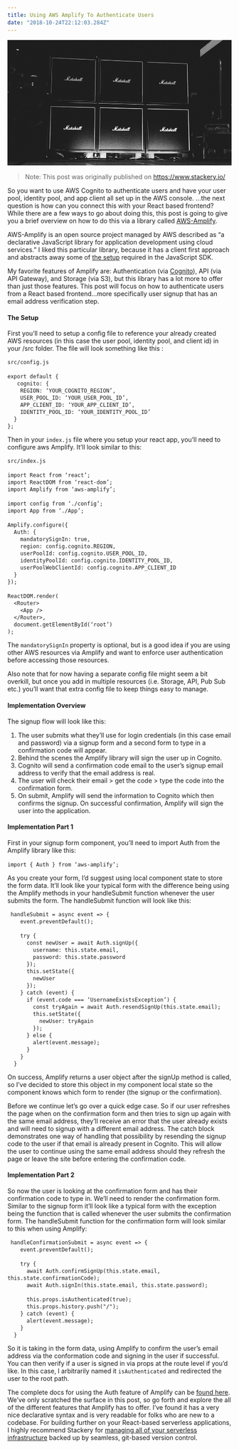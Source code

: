 ```yaml
---
title: Using AWS Amplify To Authenticate Users
date: "2018-10-24T22:12:03.284Z"
---
```


![Amplify](./amplify.jpg)

>Note: This post was originally published on https://www.stackery.io/

So you want to use AWS Cognito to authenticate users and have your user pool, identity pool, and app client all set up in the AWS console. ...the next question is how can you connect this with your React based frontend? While there are a few ways to go about doing this, this post is going to give you a brief overview on how to do this via a library called <a href="https://aws-amplify.github.io/" target="_blank" rel="noopener noreferrer">AWS-Amplify</a>.

AWS-Amplify is an open source project managed by AWS described as “a declarative JavaScript library for application development using cloud services.” I liked this particular library, because it has a client first approach and abstracts away some of <a href="https://docs.aws.amazon.com/cognito/latest/developerguide/using-amazon-cognito-user-identity-pools-javascript-examples.html" target="_blank" rel="noopener noreferrer">the setup</a> required in the JavaScript SDK.

My favorite features of Amplify are: Authentication (via <a href="https://aws.amazon.com/cognito/" target="_blank" rel="noopener noreferrer">Cognito</a>), API (via API Gateway), and Storage (via S3), but this library has a lot more to offer than just those features. This post will focus on how to authenticate users from a React based frontend...more specifically user signup that has an email address verification step.

#### The Setup

First you’ll need to setup a config file to reference your already created AWS resources (in this case the user pool, identity pool, and client id) in your /src folder. The file will look something like this :

```
src/config.js

export default {
   cognito: {
    REGION: ‘YOUR_COGNITO_REGION’,
    USER_POOL_ID: ‘YOUR_USER_POOL_ID’,
    APP_CLIENT_ID: ‘YOUR_APP_CLIENT_ID’,
    IDENTITY_POOL_ID: ‘YOUR_IDENTITY_POOL_ID’
  }
};
```

Then in your `index.js` file where you setup your react app, you’ll need to configure aws Amplify. It’ll look similar to this:

```
src/index.js

import React from ‘react’;
import ReactDOM from ‘react-dom’;
import Amplify from ‘aws-amplify’;

import config from ‘./config’;
import App from ‘./App’;

Amplify.configure({
  Auth: {
    mandatorySignIn: true,
    region: config.cognito.REGION,
    userPoolId: config.cognito.USER_POOL_ID,
    identityPoolId: config.cognito.IDENTITY_POOL_ID,
    userPoolWebClientId: config.cognito.APP_CLIENT_ID
  }
});

ReactDOM.render(
  <Router>
    <App />
  </Router>,
  document.getElementById(‘root’)
);
```

The `mandatorySignIn` property is optional, but is a good idea if you are using other AWS resources via Amplify and want to enforce user authentication before accessing those resources.

Also note that for now having a separate config file might seem a bit overkill, but once you add in multiple resources (i.e. Storage, API, Pub Sub etc.)  you’ll want that extra config file to keep things easy to manage.

#### Implementation Overview

The signup flow will look like this:
1. The user submits what they’ll use for login credentials (in this case email and password) via a signup form and a second form to type in a confirmation code will appear.
2. Behind the scenes the Amplify library will sign the user up in Cognito.
3. Cognito will send a confirmation code email to the user’s signup email address to verify that the email address is real.
4. The user will check their email > get the code > type the code into the confirmation form.
5. On submit, Amplify will send the information to Cognito which then confirms the signup. On successful confirmation, Amplify will sign the user into the application.

#### Implementation Part 1

First in your signup form component, you’ll need to import Auth from the Amplify library like this:

`import { Auth } from ‘aws-amplify’;`

As you create your form, I’d suggest using local component state to store the form data. It’ll look like your typical form with the difference being using the Amplify methods in your handleSubmit function whenever the user submits the form. The handleSubmit function will look like this:

```
 handleSubmit = async event => {
    event.preventDefault();

    try {
      const newUser = await Auth.signUp({
        username: this.state.email,
        password: this.state.password
      });
      this.setState({
        newUser
      });
    } catch (event) {
      if (event.code === ‘UsernameExistsException’) {
        const tryAgain = await Auth.resendSignUp(this.state.email);
        this.setState({
          newUser: tryAgain
        });
      } else {
        alert(event.message);
      }
    }
  }
```

On success, Amplify returns a user object after the signUp method is called, so I’ve decided to store this object in my component local state so the component knows which form to render (the signup or the confirmation).

Before we continue let’s go over a quick edge case. So if our user refreshes the page when on the confirmation form and then tries to sign up again with the same email address, they’ll receive an error that the user already exists and will need to signup with a different email address. The catch block demonstrates one way of handling that possibility by resending the signup code to the user if that email is already present in Cognito. This will allow the user to continue using the same email address should they refresh the page or leave the site before entering the confirmation code.

#### Implementation Part 2

So now the user is looking at the confirmation form and has their confirmation code to type in. We’ll need to render the confirmation form. Similar to the signup form it’ll look like a typical form with the exception being the function that is called whenever the user submits the confirmation form. The handleSubmit function for the confirmation form will look similar to this when using Amplify:

```
 handleConfirmationSubmit = async event => {
    event.preventDefault();

    try {
      await Auth.confirmSignUp(this.state.email, this.state.confirmationCode);
      await Auth.signIn(this.state.email, this.state.password);

      this.props.isAuthenticated(true);
      this.props.history.push("/");
    } catch (event) {
      alert(event.message);
    }
  }
```

So it is taking in the form data, using Amplify to confirm the user’s email address via the conformation code and signing in the user if successful. You can then verify if a user is signed in via props at the route level if you’d like. In this case, I arbitrarily named it `isAuthenticated` and redirected the user to the root path.

The complete docs for using the Auth feature of Amplify can be <a href="https://aws-amplify.github.io/docs/js/authentication" target="_blank" rel="noopener noreferrer">found here</a>. We’ve only scratched the surface in this post, so go forth and explore the all of the different features that Amplify has to offer. I’ve found it has a very nice declarative syntax and is very readable for folks who are new to a codebase. For building further on your React-based serverless applications, I highly recommend Stackery for <a href="https://www.stackery.io/product/" target="_blank" rel="noopener noreferrer">managing all of your serverless infrastructure</a> backed up by seamless, git-based version control.
